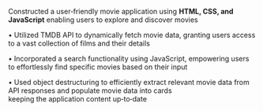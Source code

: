 Constructed a user‑friendly movie application using **HTML, CSS, and JavaScript** enabling users to explore and discover movies</br>

• Utilized TMDB API to dynamically fetch movie data, granting users access to a vast collection of films and their details</br>

• Incorporated a search functionality using JavaScript, empowering users to effortlessly find specific movies based on their input</br>

• Used object destructuring to efficiently extract relevant movie data from API responses and populate movie data into cards</br>
  keeping the application content up‑to‑date
